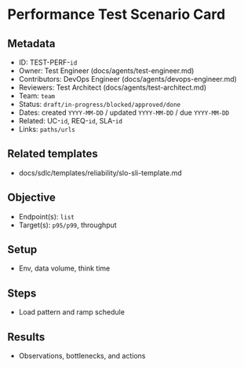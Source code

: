 # Performance Test Scenario Card

## Metadata

- ID: TEST-PERF-`id`
- Owner: Test Engineer (docs/agents/test-engineer.md)
- Contributors: DevOps Engineer (docs/agents/devops-engineer.md)
- Reviewers: Test Architect (docs/agents/test-architect.md)
- Team: `team`
- Status: `draft/in-progress/blocked/approved/done`
- Dates: created `YYYY-MM-DD` / updated `YYYY-MM-DD` / due `YYYY-MM-DD`
- Related: UC-`id`, REQ-`id`, SLA-`id`
- Links: `paths/urls`

## Related templates

- docs/sdlc/templates/reliability/slo-sli-template.md

## Objective

- Endpoint(s): `list`
- Target(s): `p95/p99`, throughput

## Setup

- Env, data volume, think time

## Steps

- Load pattern and ramp schedule

## Results

- Observations, bottlenecks, and actions
